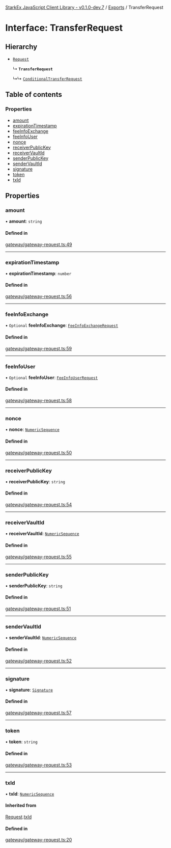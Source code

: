 [StarkEx JavaScript Client Library - v0.1.0-dev.7](../README.md) / [Exports](../modules.md) / TransferRequest

# Interface: TransferRequest

## Hierarchy

- [`Request`](Request.md)

  ↳ **`TransferRequest`**

  ↳↳ [`ConditionalTransferRequest`](ConditionalTransferRequest.md)

## Table of contents

### Properties

- [amount](TransferRequest.md#amount)
- [expirationTimestamp](TransferRequest.md#expirationtimestamp)
- [feeInfoExchange](TransferRequest.md#feeinfoexchange)
- [feeInfoUser](TransferRequest.md#feeinfouser)
- [nonce](TransferRequest.md#nonce)
- [receiverPublicKey](TransferRequest.md#receiverpublickey)
- [receiverVaultId](TransferRequest.md#receivervaultid)
- [senderPublicKey](TransferRequest.md#senderpublickey)
- [senderVaultId](TransferRequest.md#sendervaultid)
- [signature](TransferRequest.md#signature)
- [token](TransferRequest.md#token)
- [txId](TransferRequest.md#txid)

## Properties

### amount

• **amount**: `string`

#### Defined in

[gateway/gateway-request.ts:49](https://github.com/starkware-libs/starkex-js/blob/d7a28bb/src/lib/gateway/gateway-request.ts#L49)

---

### expirationTimestamp

• **expirationTimestamp**: `number`

#### Defined in

[gateway/gateway-request.ts:56](https://github.com/starkware-libs/starkex-js/blob/d7a28bb/src/lib/gateway/gateway-request.ts#L56)

---

### feeInfoExchange

• `Optional` **feeInfoExchange**: [`FeeInfoExchangeRequest`](FeeInfoExchangeRequest.md)

#### Defined in

[gateway/gateway-request.ts:59](https://github.com/starkware-libs/starkex-js/blob/d7a28bb/src/lib/gateway/gateway-request.ts#L59)

---

### feeInfoUser

• `Optional` **feeInfoUser**: [`FeeInfoUserRequest`](FeeInfoUserRequest.md)

#### Defined in

[gateway/gateway-request.ts:58](https://github.com/starkware-libs/starkex-js/blob/d7a28bb/src/lib/gateway/gateway-request.ts#L58)

---

### nonce

• **nonce**: [`NumericSequence`](../modules.md#numericsequence)

#### Defined in

[gateway/gateway-request.ts:50](https://github.com/starkware-libs/starkex-js/blob/d7a28bb/src/lib/gateway/gateway-request.ts#L50)

---

### receiverPublicKey

• **receiverPublicKey**: `string`

#### Defined in

[gateway/gateway-request.ts:54](https://github.com/starkware-libs/starkex-js/blob/d7a28bb/src/lib/gateway/gateway-request.ts#L54)

---

### receiverVaultId

• **receiverVaultId**: [`NumericSequence`](../modules.md#numericsequence)

#### Defined in

[gateway/gateway-request.ts:55](https://github.com/starkware-libs/starkex-js/blob/d7a28bb/src/lib/gateway/gateway-request.ts#L55)

---

### senderPublicKey

• **senderPublicKey**: `string`

#### Defined in

[gateway/gateway-request.ts:51](https://github.com/starkware-libs/starkex-js/blob/d7a28bb/src/lib/gateway/gateway-request.ts#L51)

---

### senderVaultId

• **senderVaultId**: [`NumericSequence`](../modules.md#numericsequence)

#### Defined in

[gateway/gateway-request.ts:52](https://github.com/starkware-libs/starkex-js/blob/d7a28bb/src/lib/gateway/gateway-request.ts#L52)

---

### signature

• **signature**: [`Signature`](Signature.md)

#### Defined in

[gateway/gateway-request.ts:57](https://github.com/starkware-libs/starkex-js/blob/d7a28bb/src/lib/gateway/gateway-request.ts#L57)

---

### token

• **token**: `string`

#### Defined in

[gateway/gateway-request.ts:53](https://github.com/starkware-libs/starkex-js/blob/d7a28bb/src/lib/gateway/gateway-request.ts#L53)

---

### txId

• **txId**: [`NumericSequence`](../modules.md#numericsequence)

#### Inherited from

[Request](Request.md).[txId](Request.md#txid)

#### Defined in

[gateway/gateway-request.ts:20](https://github.com/starkware-libs/starkex-js/blob/d7a28bb/src/lib/gateway/gateway-request.ts#L20)
